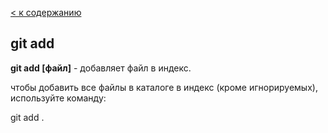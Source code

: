 [< к содержанию](./readme.md)

## git add

**git add [файл]** - добавляет файл в индекс.

чтобы добавить все файлы в каталоге в индекс (кроме игнорируемых), используйте команду:

git add . 
